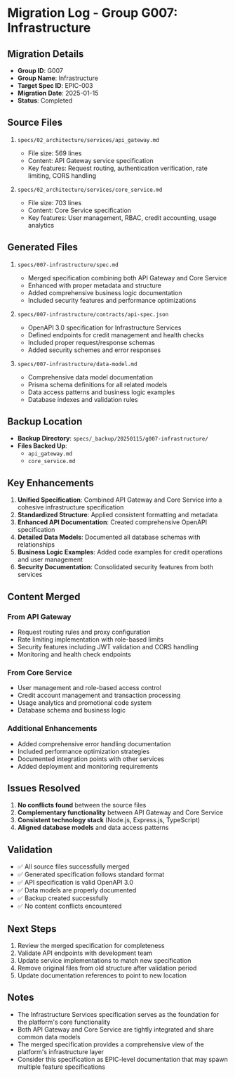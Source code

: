 # Migration Log - Group G007: Infrastructure

## Migration Details

- **Group ID**: G007
- **Group Name**: Infrastructure
- **Target Spec ID**: EPIC-003
- **Migration Date**: 2025-01-15
- **Status**: Completed

## Source Files

1. `specs/02_architecture/services/api_gateway.md`
   - File size: 569 lines
   - Content: API Gateway service specification
   - Key features: Request routing, authentication verification, rate limiting, CORS handling

2. `specs/02_architecture/services/core_service.md`
   - File size: 703 lines
   - Content: Core Service specification
   - Key features: User management, RBAC, credit accounting, usage analytics

## Generated Files

1. `specs/007-infrastructure/spec.md`
   - Merged specification combining both API Gateway and Core Service
   - Enhanced with proper metadata and structure
   - Added comprehensive business logic documentation
   - Included security features and performance optimizations

2. `specs/007-infrastructure/contracts/api-spec.json`
   - OpenAPI 3.0 specification for Infrastructure Services
   - Defined endpoints for credit management and health checks
   - Included proper request/response schemas
   - Added security schemes and error responses

3. `specs/007-infrastructure/data-model.md`
   - Comprehensive data model documentation
   - Prisma schema definitions for all related models
   - Data access patterns and business logic examples
   - Database indexes and validation rules

## Backup Location

- **Backup Directory**: `specs/_backup/20250115/g007-infrastructure/`
- **Files Backed Up**:
  - `api_gateway.md`
  - `core_service.md`

## Key Enhancements

1. **Unified Specification**: Combined API Gateway and Core Service into a cohesive infrastructure specification
2. **Standardized Structure**: Applied consistent formatting and metadata
3. **Enhanced API Documentation**: Created comprehensive OpenAPI specification
4. **Detailed Data Models**: Documented all database schemas with relationships
5. **Business Logic Examples**: Added code examples for credit operations and user management
6. **Security Documentation**: Consolidated security features from both services

## Content Merged

### From API Gateway

- Request routing rules and proxy configuration
- Rate limiting implementation with role-based limits
- Security features including JWT validation and CORS handling
- Monitoring and health check endpoints

### From Core Service

- User management and role-based access control
- Credit account management and transaction processing
- Usage analytics and promotional code system
- Database schema and business logic

### Additional Enhancements

- Added comprehensive error handling documentation
- Included performance optimization strategies
- Documented integration points with other services
- Added deployment and monitoring requirements

## Issues Resolved

1. **No conflicts found** between the source files
2. **Complementary functionality** between API Gateway and Core Service
3. **Consistent technology stack** (Node.js, Express.js, TypeScript)
4. **Aligned database models** and data access patterns

## Validation

- ✅ All source files successfully merged
- ✅ Generated specification follows standard format
- ✅ API specification is valid OpenAPI 3.0
- ✅ Data models are properly documented
- ✅ Backup created successfully
- ✅ No content conflicts encountered

## Next Steps

1. Review the merged specification for completeness
2. Validate API endpoints with development team
3. Update service implementations to match new specification
4. Remove original files from old structure after validation period
5. Update documentation references to point to new location

## Notes

- The Infrastructure Services specification serves as the foundation for the platform's core functionality
- Both API Gateway and Core Service are tightly integrated and share common data models
- The merged specification provides a comprehensive view of the platform's infrastructure layer
- Consider this specification as EPIC-level documentation that may spawn multiple feature specifications
